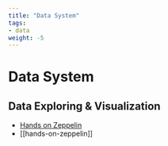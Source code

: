 ```yaml
---
title: "Data System"
tags:
- data
weight: -5
---
```




# Data System

## Data Exploring & Visualization

* [Hands on Zeppelin](notes/hands-on-zeppelin.md)
* [[hands-on-zeppelin]]
